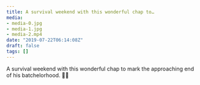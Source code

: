 ```yaml
---
title: A survival weekend with this wonderful chap to…
media:
- media-0.jpg
- media-1.jpg
- media-2.mp4
date: "2019-07-22T06:14:08Z"
draft: false
tags: []
---
```

A survival weekend with this wonderful chap to mark the approaching end of his batchelorhood. 💪💜
